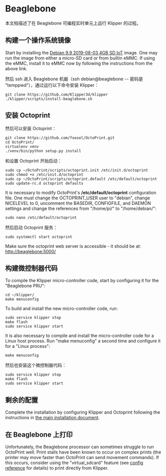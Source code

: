 # Beaglebone

本文档描述了在 Beaglebone 可编程实时单元上运行 Klipper 的过程。

## 构建一个操作系统镜像

Start by installing the [Debian 9.9 2019-08-03 4GB SD IoT](https://beagleboard.org/latest-images) image. One may run the image from either a micro-SD card or from builtin eMMC. If using the eMMC, install it to eMMC now by following the instructions from the above link.

然后 ssh 进入 Beaglebone 机器（ssh debian@beaglebone -- 密码是 "temppwd"），通过运行以下命令安装 Klipper：

```
git clone https://github.com/Klipper3d/klipper
./klipper/scripts/install-beaglebone.sh
```

## 安装 Octoprint

然后可以安装 Octoprint：

```
git clone https://github.com/foosel/OctoPrint.git
cd OctoPrint/
virtualenv venv
./venv/bin/python setup.py install
```

和设置 Octoprint 开始启动：

```
sudo cp ~/OctoPrint/scripts/octoprint.init /etc/init.d/octoprint
sudo chmod +x /etc/init.d/octoprint
sudo cp ~/OctoPrint/scripts/octoprint.default /etc/default/octoprint
sudo update-rc.d octoprint defaults
```

It is necessary to modify OctoPrint's **/etc/default/octoprint** configuration file. One must change the OCTOPRINT_USER user to "debian", change NICELEVEL to 0, uncomment the BASEDIR, CONFIGFILE, and DAEMON settings and change the references from "/home/pi/" to "/home/debian/":

```
sudo nano /etc/default/octoprint
```

然后启动 Octoprint 服务：

```
sudo systemctl start octoprint
```

Make sure the octoprint web server is accessible - it should be at: <http://beaglebone:5000/>

## 构建微控制器代码

To compile the Klipper micro-controller code, start by configuring it for the "Beaglebone PRU":

```
cd ~/klipper/
make menuconfig
```

To build and install the new micro-controller code, run:

```
sudo service klipper stop
make flash
sudo service klipper start
```

It is also necessary to compile and install the micro-controller code for a Linux host process. Run "make menuconfig" a second time and configure it for a "Linux process":

```
make menuconfig
```

然后也安装这个微控制器代码：

```
sudo service klipper stop
make flash
sudo service klipper start
```

## 剩余的配置

Complete the installation by configuring Klipper and Octoprint following the instructions in [the main installation document](Installation.md#configuring-klipper).

## 在 Beaglebone 上打印

Unfortunately, the Beaglebone processor can sometimes struggle to run OctoPrint well. Print stalls have been known to occur on complex prints (the printer may move faster than OctoPrint can send movement commands). If this occurs, consider using the "virtual_sdcard" feature (see [config reference](Config_Reference.md#virtual_sdcard) for details) to print directly from Klipper.
